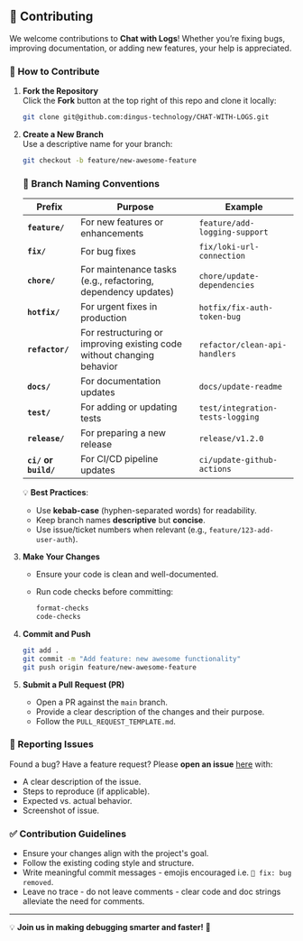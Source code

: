## 🤝 Contributing  

We welcome contributions to **Chat with Logs**! Whether you’re fixing bugs, improving documentation, or adding new features, your help is appreciated.  

### 📝 How to Contribute  

1. **Fork the Repository**  
   Click the **Fork** button at the top right of this repo and clone it locally:  

   ```bash
   git clone git@github.com:dingus-technology/CHAT-WITH-LOGS.git
   ```

2. **Create a New Branch**  
   Use a descriptive name for your branch:  

   ```bash
   git checkout -b feature/new-awesome-feature
   ```

    ### 🔹 **Branch Naming Conventions**  

    | **Prefix**            | **Purpose**                                                            | **Example**                      |
    | --------------------- | ---------------------------------------------------------------------- | -------------------------------- |
    | **`feature/`**        | For new features or enhancements                                       | `feature/add-logging-support`    |
    | **`fix/`**            | For bug fixes                                                          | `fix/loki-url-connection`        |
    | **`chore/`**          | For maintenance tasks (e.g., refactoring, dependency updates)          | `chore/update-dependencies`      |
    | **`hotfix/`**         | For urgent fixes in production                                         | `hotfix/fix-auth-token-bug`      |
    | **`refactor/`**       | For restructuring or improving existing code without changing behavior | `refactor/clean-api-handlers`    |
    | **`docs/`**           | For documentation updates                                              | `docs/update-readme`             |
    | **`test/`**           | For adding or updating tests                                           | `test/integration-tests-logging` |
    | **`release/`**        | For preparing a new release                                            | `release/v1.2.0`                 |
    | **`ci/` or `build/`** | For CI/CD pipeline updates                                             | `ci/update-github-actions`       |

    💡 **Best Practices**:  
    - Use **kebab-case** (hyphen-separated words) for readability.  
    - Keep branch names **descriptive** but **concise**.  
    - Use issue/ticket numbers when relevant (e.g., `feature/123-add-user-auth`).  
  
3. **Make Your Changes**  
   - Ensure your code is clean and well-documented.  
   - Run code checks before committing:  

     ```bash
     format-checks
     code-checks
     ```

4. **Commit and Push**  
   ```bash
   git add .
   git commit -m "Add feature: new awesome functionality"
   git push origin feature/new-awesome-feature
   ```

5. **Submit a Pull Request (PR)**  
   - Open a PR against the `main` branch.  
   - Provide a clear description of the changes and their purpose.  
   - Follow the `PULL_REQUEST_TEMPLATE.md`.

### 🐛 Reporting Issues  

Found a bug? Have a feature request? Please **open an issue** [here](https://github.com/dingus-technology/chat-with-logs/issues) with:  
- A clear description of the issue.
- Steps to reproduce (if applicable). 
- Expected vs. actual behavior.
- Screenshot of issue.

### ✅ Contribution Guidelines  

- Ensure your changes align with the project's goal.  
- Follow the existing coding style and structure.  
- Write meaningful commit messages - emojis encouraged i.e. `🐛 fix: bug removed`.
- Leave no trace - do not leave comments - clear code and doc strings alleviate the need for comments.

---

💡 **Join us in making debugging smarter and faster!** 🚀